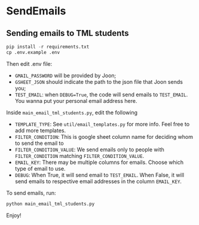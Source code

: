 # SendEmails

## Sending emails to TML students

```python
pip install -r requirements.txt
cp .env.example .env
```

Then edit .env file: 
- `GMAIL_PASSWORD` will be provided by Joon; 
- `GSHEET_JSON` should indicate the path to the json file that Joon sends you; 
- `TEST_EMAIL`: when `DEBUG=True`, the code will send emails to `TEST_EMAIL`. You wanna put your personal email address here.

Inside `main_email_tml_students.py`, edit the following
- `TEMPLATE_TYPE`: See `util/email_templates.py` for more info. Feel free to add more templates.
- `FILTER_CONDITION`: This is google sheet column name for deciding whom to send the email to
- `FILTER_CONDITION_VALUE`: We send emails only to people with `FILTER_CONDITION` matching `FILTER_CONDITION_VALUE`.
- `EMAIL_KEY`: There may be multiple columns for emails. Choose which type of email to use.
- `DEBUG`: When True, it will send email to `TEST_EMAIL`. When False, it will send emails to respective email addresses in the column `EMAIL_KEY`.

To send emails, run:

```python
python main_email_tml_students.py
```

Enjoy!